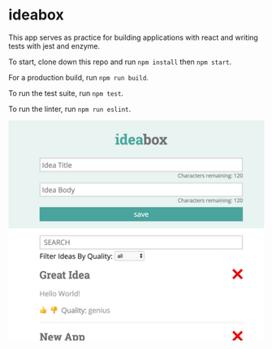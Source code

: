 # ideabox

This app serves as practice for building applications with react and writing tests with jest and enzyme.

To start, clone down this repo and run `npm install` then `npm start`.

For a production build, run `npm run build`.

To run the test suite, run `npm test`.

To run the linter, run `npm run eslint`.

![final product](./src/ideabox-react-screenshot.png)